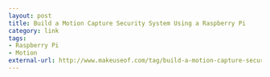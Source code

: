 ```yaml
---
layout: post
title: Build a Motion Capture Security System Using a Raspberry Pi
category: link
tags:
- Raspberry Pi
- Motion
external-url: http://www.makeuseof.com/tag/build-a-motion-capture-security-system-using-a-raspberry-pi/
---
```

